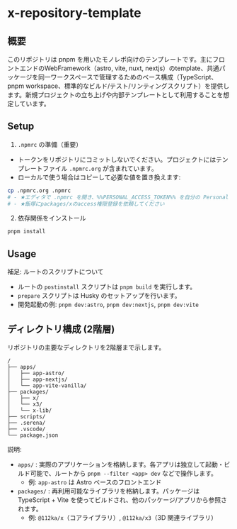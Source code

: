 # x-repository-template

## 概要

このリポジトリは pnpm を用いたモノレポ向けのテンプレートです。主にフロントエンドのWebFramework（astro, vite, nuxt, nextjs）のtemplate、共通パッケージを同一ワークスペースで管理するためのベース構成（TypeScript、pnpm workspace、標準的なビルド/テスト/リンティングスクリプト）を提供します。新規プロジェクトの立ち上げや内部テンプレートとして利用することを想定しています。

## Setup

1. `.npmrc` の準備（重要）

- トークンをリポジトリにコミットしないでください。プロジェクトにはテンプレートファイル `.npmrc.org` が含まれています。
- ローカルで使う場合はコピーして必要な値を置き換えます:
```bash
cp .npmrc.org .npmrc
# - ★エディタで .npmrc を開き、%%PERSONAL_ACCESS_TOKEN%% を自分の Personal Access Token に置き換えてください
# - ★飯塚にpackages/xのaccess権限登録を依頼してください
```

2. 依存関係をインストール
```bash
pnpm install
```

## Usage
補足: ルートのスクリプトについて

- ルートの `postinstall` スクリプトは `pnpm build` を実行します。
- `prepare` スクリプトは Husky のセットアップを行います。
- 開発起動の例: `pnpm dev:astro`, `pnpm dev:nextjs`, `pnpm dev:vite`

## ディレクトリ構成 (2階層)

リポジトリの主要なディレクトリを2階層まで示します。

```
/
├── apps/
│   ├── app-astro/
│   ├── app-nextjs/
│   └── app-vite-vanilla/
├── packages/
│   ├── x/
│   └── x3/
│   └── x-lib/
├── scripts/
├── .serena/
├── .vscode/
└── package.json
```

説明:
- `apps/` : 実際のアプリケーションを格納します。各アプリは独立して起動・ビルド可能で、ルートから `pnpm --filter <app> dev` などで操作します。
	- 例: `app-astro` は Astro ベースのフロントエンド
- `packages/` : 再利用可能なライブラリを格納します。パッケージは TypeScript + Vite を使ってビルドされ、他のパッケージ/アプリから参照されます。
	- 例: `@112ka/x`（コアライブラリ）, `@112ka/x3`（3D 関連ライブラリ）

